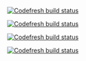 
[![Codefresh build status](http://eacb35a4.ngrok.io/api/badges/build?branch=master&repoName=b7beet&repoOwner=olsynt&pipelineName=b7beet&accountName=olegs-codefresh&type=white-duo&)](https://g.codefresh.io/repositories/codefresh-io/cf-api/builds?filter=trigger:build)


[![Codefresh build status](http://eacb35a4.ngrok.io/api/badges/build?branch=master&repoName=b7beet&repoOwner=olsynt&pipelineName=b7beet&accountName=olegs-codefresh&type=cf-1&)](https://g.codefresh.io/repositories/codefresh-io/cf-api/builds?filter=trigger:build)

[![Codefresh build status](http://codefresh.dev/api/badges/build?branch=master&repoName=cf-yml-examples&repoOwner=codefresh-io&pipelineName=cf-yml-examples&accountName=olegs-codefresh&type=white-duo)](https://g.codefresh.io/repositories/codefresh-io/cf-api/builds?filter=trigger:build)


[![Codefresh build status](http://codefresh.dev/api/badges/build?branch=master&repoName=cf-yml-examples&repoOwner=codefresh-io&pipelineName=cf-yml-examples&accountName=olegs-codefresh&type=cf-1)](https://g.codefresh.io/repositories/codefresh-io/cf-api/builds?filter=trigger:build)

